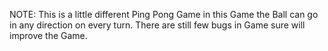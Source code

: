NOTE: This is a little different Ping Pong Game in this Game the Ball can go in any direction on every turn.
  There are still few bugs in Game sure will improve the Game.
